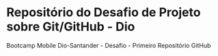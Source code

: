 # Repositório do Desafio de Projeto sobre Git/GitHub - Dio
Bootcamp Mobile Dio-Santander - Desafio - Primeiro Repositório GitHub

